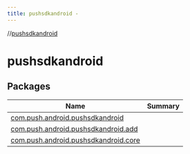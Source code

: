 ```yaml
---
title: pushsdkandroid -
---
```

//[pushsdkandroid](index.md)



# pushsdkandroid  


## Packages  
  
|  Name|  Summary| 
|---|---|
| <a name="com.push.android.pushsdkandroid////PointingToDeclaration/"></a>[com.push.android.pushsdkandroid](com.push.android.pushsdkandroid/index.md) | 
| <a name="com.push.android.pushsdkandroid.add////PointingToDeclaration/"></a>[com.push.android.pushsdkandroid.add](com.push.android.pushsdkandroid.add/index.md) | 
| <a name="com.push.android.pushsdkandroid.core////PointingToDeclaration/"></a>[com.push.android.pushsdkandroid.core](com.push.android.pushsdkandroid.core/index.md) | 

